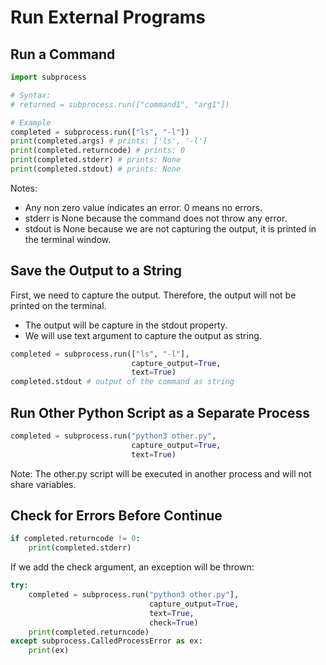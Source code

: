 # Run External Programs
## Run a Command
```python
import subprocess

# Syntax:
# returned = subprocess.run(["command1", "arg1"])

# Example
completed = subprocess.run(["ls", "-l"])
print(completed.args) # prints: ['ls', '-l']
print(completed.returncode) # prints: 0
print(completed.stderr) # prints: None
print(completed.stdout) # prints: None
```

Notes:
* Any non zero value indicates an error. 0 means no errors.
* stderr is None because the command does not throw any error.
* stdout is None because we are not capturing the output, it is printed in the terminal window.

## Save the Output to a String
First, we need to capture the output. Therefore, the output will not be printed on the terminal.
* The output will be capture in the stdout property.
* We will use text argument to capture the output as string.

```python
completed = subprocess.run(["ls", "-l"], 
                           capture_output=True, 
                           text=True)
completed.stdout # output of the command as string
```

## Run Other Python Script as a Separate Process

```python
completed = subprocess.run("python3 other.py", 
                           capture_output=True, 
                           text=True)
```
Note: The other.py script will be executed in another process and will not share variables.

## Check for Errors Before Continue
```python
if completed.returncode != 0:
    print(completed.stderr)
```

If we add the check argument, an exception will be thrown:
```python
try:
    completed = subprocess.run("python3 other.py"], 
                               capture_output=True, 
                               text=True,
                               check=True)
    print(completed.returncode)
except subprocess.CalledProcessError as ex:
    print(ex)
```
